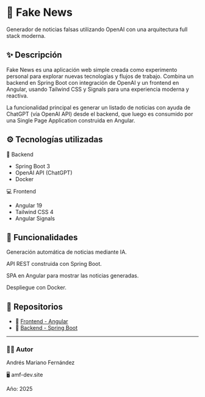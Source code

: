 # 📰 Fake News
Generador de noticias falsas utilizando OpenAI con una arquitectura full stack moderna.

## ✨ Descripción
Fake News es una aplicación web simple creada como experimento personal para explorar nuevas tecnologías y flujos de trabajo. Combina un backend en Spring Boot con integración de OpenAI y un frontend en Angular, usando Tailwind CSS y Signals para una experiencia moderna y reactiva.

La funcionalidad principal es generar un listado de noticias con ayuda de ChatGPT (vía OpenAI API) desde el backend, que luego es consumido por una Single Page Application construida en Angular.

## ⚙️ Tecnologías utilizadas
🔧 Backend
- Spring Boot 3
- OpenAI API (ChatGPT)
- Docker

💻 Frontend
- Angular 19
- Tailwind CSS 4
- Angular Signals

## 🚀 Funcionalidades
Generación automática de noticias mediante IA.

API REST construida con Spring Boot.

SPA en Angular para mostrar las noticias generadas.

Despliegue con Docker.


## 📁 Repositorios
- 🔗 [Frontend - Angular](https://github.com/amf-dev-gh/news-api-front)
- 🔗 [Backend - Spring Boot](https://github.com/amf-dev-gh/news-api-back)

---

### 🧑‍💻 Autor
Andrés Mariano Fernández

🖥 amf-dev.site

Año: 2025
